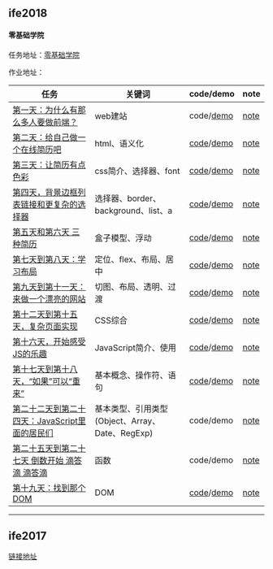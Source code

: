
## ife2018

#### 零基础学院

任务地址：[零基础学院](http://ife.baidu.com/college/detail/id/5)

作业地址：

任务|关键词|code/demo|note
---|---|---|---
[第一天：为什么有那么多人要做前端？](http://ife.baidu.com/course/detail/id/28)|web建站|code/[demo](https://yuqy96.github.io/baidu-ife)| [note](ife2018/day1)
[第二天：给自己做一个在线简历吧](http://ife.baidu.com/course/detail/id/36)|html、语义化|[code](https://codepen.io/yuqy96/pen/WJxOzB)/[demo](https://codepen.io/yuqy96/pen/WJxOzB)|[note](ife2018/day2)
[第三天：让简历有点色彩](http://ife.baidu.com/course/detail/id/37)|css简介、选择器、font|[code](https://github.com/yuqy96/baidu-ife/tree/master/ife2018/day3/index.html)/[demo](https://yuqy96.github.io/baidu-ife/ife2018/day3)|[note](ife2018/day3/note)
[第四天，背景边框列表链接和更复杂的选择器](http://ife.baidu.com/course/detail/id/38)|选择器、border、background、list、a|[code](https://github.com/yuqy96/baidu-ife/tree/master/ife2018/day4/index.html)/[demo](https://yuqy96.github.io/baidu-ife/ife2018/day4)|[note](ife2018/day4/note)
[第五天和第六天 三种简历](http://ife.baidu.com/course/detail/id/40)|盒子模型、浮动|[code](https://github.com/yuqy96/baidu-ife/tree/master/ife2018/day5)/[demo](https://yuqy96.github.io/baidu-ife/ife2018/day5/resume.html)|[note](ife2018/day5/note)
[第七天到第八天：学习布局](http://ife.baidu.com/course/detail/id/42)|定位、flex、布局、居中|[code](https://github.com/yuqy96/baidu-ife/tree/master/ife2018/day7)/[demo](https://yuqy96.github.io/baidu-ife/ife2018/day7/layout)|[note](ife2018/day7/note)
[第九天到第十一天：来做一个漂亮的网站](http://ife.baidu.com/course/detail/id/43)|切图、布局、透明、过渡|[code](https://github.com/yuqy96/baidu-ife/tree/master/ife2018/day9)/[demo](https://yuqy96.github.io/baidu-ife/ife2018/day9)|[note](ife2018/day9/note)
[第十二天到第十五天，复杂页面实现](http://ife.baidu.com/course/detail/id/44)|CSS综合|[code](https://github.com/yuqy96/baidu-ife/tree/master/ife2018/day12)/[demo](https://yuqy96.github.io/baidu-ife/ife2018/day12)|[note](ife2018/day12/note)
[第十六天，开始感受JS的乐趣](http://ife.baidu.com/course/detail/id/45)|JavaScript简介、使用|[code](https://github.com/yuqy96/baidu-ife/tree/master/ife2018/day16)/[demo](https://yuqy96.github.io/baidu-ife/ife2018/day16)|[note](ife2018/day16/note)
[第十七天到第十八天，“如果”可以“重来”](http://ife.baidu.com/course/detail/id/46)|基本概念、操作符、语句|[code](https://github.com/yuqy96/baidu-ife/tree/master/ife2018/day17)/[demo](https://yuqy96.github.io/baidu-ife/ife2018/day17)|[note](ife2018/day17/note)
[第二十二天到第二十四天：JavaScript里面的居民们](http://ife.baidu.com/course/detail/id/50)|基本类型、引用类型(Object、Array、Date、RegExp)|code/demo|[note](ife2018/day22/note)
[第二十五天到第二十七天 倒数开始 滴答滴 滴答滴](http://ife.baidu.com/course/detail/id/51)|函数|code/demo|[note](ife2018/day25/note)
[第十九天：找到那个DOM](http://ife.baidu.com/course/detail/id/47)|DOM|[code](https://github.com/yuqy96/baidu-ife/tree/master/ife2018/day19)/[demo](https://yuqy96.github.io/baidu-ife/ife2018/day19)|[note](ife2018/day19/note)

----

## ife2017

[链接地址](https://yuqy96.github.io/baidu-ife/ife2017)
